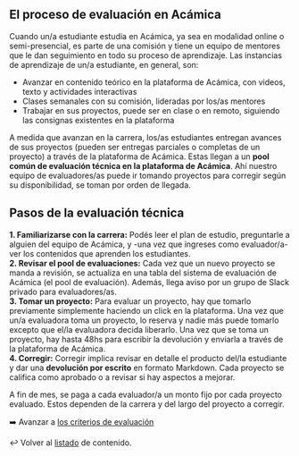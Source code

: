 ## El proceso de evaluación en Acámica

Cuando un/a estudiante estudia en Acámica, ya sea en modalidad online o semi-presencial, es parte de una comisión y tiene un equipo de mentores que le dan seguimiento en todo su proceso de aprendizaje. Las instancias de aprendizaje de un/a estudiante, en general, son:
- Avanzar en contenido teórico en la plataforma de Acámica, con videos, texto y actividades interactivas
- Clases semanales con su comisión, lideradas por los/as mentores
- Trabajar en sus proyectos, puede ser en clase o en remoto, siguiendo las consignas existentes en la plataforma

A medida que avanzan en la carrera, los/as estudiantes entregan avances de sus proyectos (pueden ser entregas parciales o completas de un proyecto) a través de la plataforma de Acámica. Estas llegan a un **pool común de evaluación técnica en la plataforma de Acámica**. Ahí nuestro equipo de evaluadores/as puede ir tomando proyectos para corregir según su disponibilidad, se toman por orden de llegada.

## Pasos de la evaluación técnica

**1. Familiarizarse con la carrera:** Podés leer el plan de estudio, preguntarle a alguien del equipo de Acámica, y -una vez que ingreses como evaluador/a- ver los contenidos que aprenden los estudiantes. <br>
**2. Revisar el pool de evaluaciones:** Cada vez que un nuevo proyecto se manda a revisión, se actualiza en una tabla del sistema de evaluación de Acámica (el pool de evaluación). Además, llega aviso por un grupo de Slack privado para evaluadores/as.<br>
**3. Tomar un proyecto:** Para evaluar un proyecto, hay que tomarlo previamente simplemente haciendo un click en la plataforma. Una vez que un/a evaluadora toma un proyecto, lo reserva y nadie más puede tomarlo excepto que el/la evaluadora decida liberarlo. Una vez que se toma un proyecto, hay hasta 48hs para escribir la devolución y enviarla a través de la plataforma de Acámica.<br>
**4. Corregir:** Corregir implica revisar en detalle el producto del/la estudiante y dar una **devolución por escrito** en formato Markdown. Cada proyecto se califica como aprobado o a revisar si hay aspectos a mejorar.<br>

A fin de mes, se paga a cada evaluador/a un monto fijo por cada proyecto evaluado. Estos dependen de la carrera y del largo del proyecto a corregir.




:arrow_right: Avanzar a [los criterios de evaluación][1]
<br>

:leftwards_arrow_with_hook: Volver al [listado][2] de contenido.

[2]: https://github.com/acamica/formacion-evaluadores-tecnicos/blob/master/README.md
[1]: https://github.com/acamica/formacion-evaluadores-tecnicos/blob/master/clases/el-checklist-de-evaluacion.md
